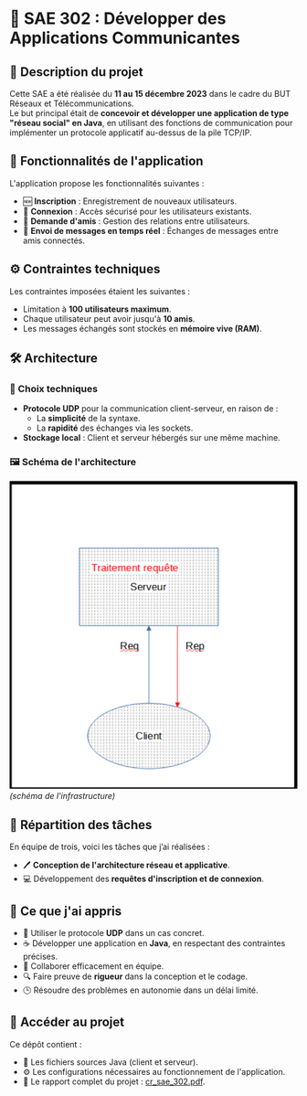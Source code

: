 # 🚀 SAE 302 : Développer des Applications Communicantes  

## 📝 Description du projet  

Cette SAE a été réalisée du **11 au 15 décembre 2023** dans le cadre du BUT Réseaux et Télécommunications.  
Le but principal était de **concevoir et développer une application de type "réseau social" en Java**, en utilisant des fonctions de communication pour implémenter un protocole applicatif au-dessus de la pile TCP/IP.  

## 🌟 Fonctionnalités de l'application  

L'application propose les fonctionnalités suivantes :  
- 🆕 **Inscription** : Enregistrement de nouveaux utilisateurs.  
- 🔑 **Connexion** : Accès sécurisé pour les utilisateurs existants.  
- 🤝 **Demande d'amis** : Gestion des relations entre utilisateurs.  
- 💬 **Envoi de messages en temps réel** : Échanges de messages entre amis connectés.  

## ⚙️ Contraintes techniques  

Les contraintes imposées étaient les suivantes :  
- Limitation à **100 utilisateurs maximum**.  
- Chaque utilisateur peut avoir jusqu'à **10 amis**.  
- Les messages échangés sont stockés en **mémoire vive (RAM)**.  

## 🛠️ Architecture  

### 📌 Choix techniques  
- **Protocole UDP** pour la communication client-serveur, en raison de :  
  - La **simplicité** de la syntaxe.  
  - La **rapidité** des échanges via les sockets.  
- **Stockage local** : Client et serveur hébergés sur une même machine.  

### 🖼️ Schéma de l'architecture  
![schéma de l'infrastructure](./schéma.png) *(schéma de l'infrastructure)* 

## 👥 Répartition des tâches  

En équipe de trois, voici les tâches que j’ai réalisées :  
- 🖊️ **Conception de l'architecture réseau et applicative**.  
- 💻 Développement des **requêtes d'inscription et de connexion**.  



## 🌱 Ce que j'ai appris  

- 📡 Utiliser le protocole **UDP** dans un cas concret.  
- ☕ Développer une application en **Java**, en respectant des contraintes précises.  
- 🤝 Collaborer efficacement en équipe.  
- 🔍 Faire preuve de **rigueur** dans la conception et le codage.  
- 🕒 Résoudre des problèmes en autonomie dans un délai limité.  

## 📂 Accéder au projet  

Ce dépôt contient :  
- 📄 Les fichiers sources Java (client et serveur).  
- ⚙️ Les configurations nécessaires au fonctionnement de l'application.  
- 📘 Le rapport complet du projet : [cr_sae_302.pdf](./cr_sae_302.pdf).  

 
